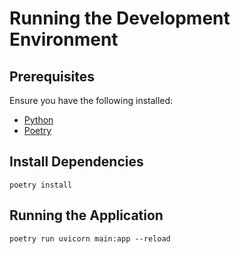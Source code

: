 # Running the Development Environment

## Prerequisites

Ensure you have the following installed:

- [Python](https://www.python.org/)
- [Poetry](https://python-poetry.org/docs/)

## Install Dependencies

```
poetry install
```

## Running the Application

```
poetry run uvicorn main:app --reload
```

